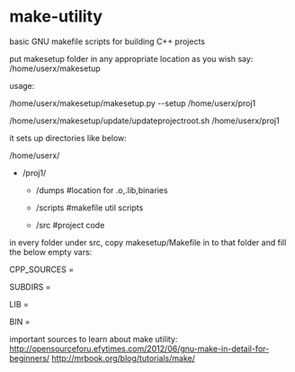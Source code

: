 # make-utility
basic GNU makefile scripts for building C++ projects

put makesetup folder in any appropriate location as you wish say: /home/userx/makesetup

usage:

/home/userx/makesetup/makesetup.py --setup /home/userx/proj1

/home/userx/makesetup/update/updateprojectroot.sh /home/userx/proj1

it sets up directories like below:

/home/userx/

  - /proj1/

    - /dumps    #location for .o,.lib,binaries
    
    - /scripts  #makefile util scripts
    
    - /src      #project code
    

in every folder under src,
copy makesetup/Makefile in to that folder and fill the below empty vars:

CPP_SOURCES =

SUBDIRS = 

LIB =

BIN =




important sources to learn about make utility:
http://opensourceforu.efytimes.com/2012/06/gnu-make-in-detail-for-beginners/
http://mrbook.org/blog/tutorials/make/
